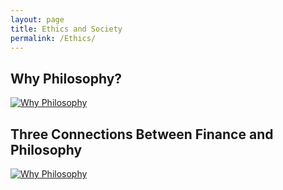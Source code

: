 ```yaml
---
layout: page
title: Ethics and Society
permalink: /Ethics/
---
```

## Why Philosophy?
[![Why Philosophy](hpg)](..)

## Three Connections Between Finance and Philosophy
[![Why Philosophy](http:)](../)
